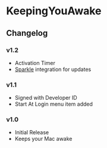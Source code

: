 # KeepingYouAwake #

## Changelog ##

### v1.2 ###
- Activation Timer
- [Sparkle](http://sparkle-project.org) integration for updates

### v1.1 ###
- Signed with Developer ID
- Start At Login menu item added

### v1.0 ###
- Initial Release
- Keeps your Mac awake
